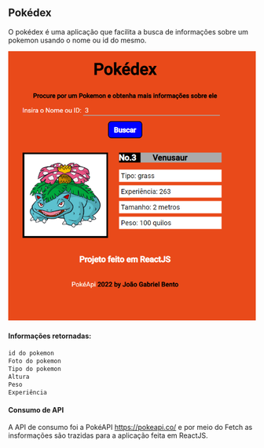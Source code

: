 ## Pokédex 

O pokédex é uma aplicação que facilita a busca de informações sobre um pokemon
usando o nome ou id do mesmo.

![Foto da Aplicação](./public/pokedex.png)

#### Informações retornadas:
    id do pokemon
    Foto do pokemon
    Tipo do pokemon
    Altura
    Peso
    Experiência


#### Consumo de API

A API de consumo foi a PokéAPI https://pokeapi.co/ e por meio do
Fetch as insformações são trazidas para a aplicação feita em ReactJS.
